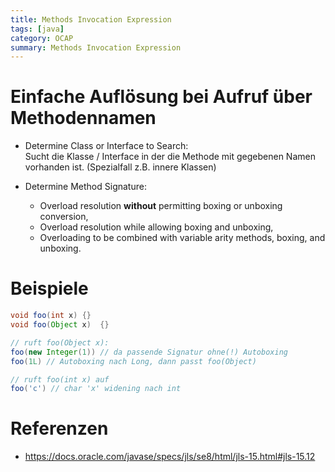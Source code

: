 ```yaml
---
title: Methods Invocation Expression
tags: [java]
category: OCAP
summary: Methods Invocation Expression
---
```



# Einfache Auflösung bei Aufruf über Methodennamen

+  Determine Class or Interface to Search:    
   Sucht die Klasse / Interface in der die Methode mit gegebenen Namen vorhanden ist. (Spezialfall z.B. innere Klassen)

+ Determine Method Signature:    
  * Overload resolution **without** permitting boxing or unboxing conversion,
  * Overload resolution while allowing boxing and unboxing,
  * Overloading to be combined with variable arity methods, boxing, and unboxing.
  

# Beispiele

~~~java
void foo(int x) {}
void foo(Object x)  {}

// ruft foo(Object x): 
foo(new Integer(1)) // da passende Signatur ohne(!) Autoboxing
foo(1L) // Autoboxing nach Long, dann passt foo(Object)

// ruft foo(int x) auf
foo('c') // char 'x' widening nach int
~~~

# Referenzen

* <https://docs.oracle.com/javase/specs/jls/se8/html/jls-15.html#jls-15.12>

